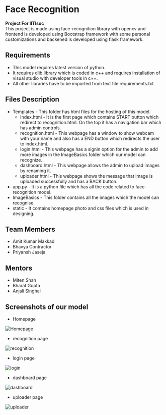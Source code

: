 # Face Recognition
<b> Project For IITIsoc </b><br>
This project is made using face-recognition library with opencv and frontend is developed using Bootstrap framework with some personal customizations and backened is developed using flask framework. 

## Requirements 
* This model requires latest version of python.
* It requires dlib library which is coded in c++ and requires installation of visual studio with developer tools in c++.
* All other libraries have to be imported from text file requirements.txt 

## Files Description
* Templates - This folder has html files for the hosting of this model.
  * Index.html - It is the first page which contains START button which redirect to recognition.html. On the top it has a navigation bar which has admin controls.
  * recognition.html - This webpage has a window to show webcam with your name and also has a END button which redirects the user to index.html.
  * login.html - This webpage has a signin option for the admin to add more images in the ImageBasics folder which our model can recognize. 
  * dashboard.html - This webpage allows the admin to upload images by renaming it.
  * uploader.html - This webpage shows the message that image is uploaded successfully and has a BACK button.
* app.py - It is a python file which has all the code related to face-recognition model.
* ImageBasics - This folder contains all the images which the model can recognise.
* static - It contains homepage photo and css files which is used in designing.

## Team Members
* Amit Kumar Makkad 
* Bhavya Contractor
* Priyansh Jaseja

## Mentors
* Miten Shah
* Bharat Gupta
* Anjali Singhal

## Screenshots of our model
* Homepage

![Homepage](https://user-images.githubusercontent.com/79632719/127176176-ee445419-a24c-4a6a-b786-51f22f20c595.png)

* recognition page

![recognition](https://user-images.githubusercontent.com/79632719/127176259-3843bb81-7a4b-4c12-a2ef-7b28066c6e51.png)

* login page

![login](https://user-images.githubusercontent.com/79632719/127176452-0e4b4966-05f2-40e0-8b51-73c016ead6dc.png)

* dashboard page

![dashboard](https://user-images.githubusercontent.com/79632719/127176599-867c12b5-ef10-4dc6-bb59-bbce21dda2ad.png)

* uploader page

![uploader](https://user-images.githubusercontent.com/79632719/127176672-ecaf89ba-246f-4a31-8927-116795b81520.png)





